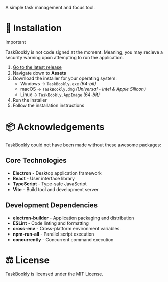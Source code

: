 A simple task management and focus tool.

# 🔧 Installation

> [!IMPORTANT]
> TaskBookly is not code signed at the moment. Meaning, you may recieve a security warning upon attempting to run the application.

1. [Go to the latest release](https://github.com/TaskBookly/app/releases/latest)
2. Navigate down to **Assets**
3. Download the installer for your operating system:
   - Windows -> `TaskBookly.exe` *(64-bit)*
   - macOS -> `TaskBookly.dmg` *(Universal - Intel & Apple Silicon)*
   - Linux -> `TaskBookly.AppImage` *(64-bit)*
4. Run the installer
5. Follow the installation instructions

# 📦 Acknowledgements
TaskBookly could not have been made without these awesome packages:

## Core Technologies

-   **Electron** - Desktop application framework
-   **React** - User interface library
-   **TypeScript** - Type-safe JavaScript
-   **Vite** - Build tool and development server

## Development Dependencies

-   **electron-builder** - Application packaging and distribution
-   **ESLint** - Code linting and formatting
-   **cross-env** - Cross-platform environment variables
-   **npm-run-all** - Parallel script execution
-   **concurrently** - Concurrent command execution

# ⚖️ License

TaskBookly is licensed under the MIT License.
